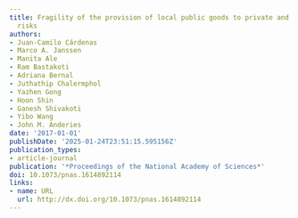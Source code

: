 ```yaml
---
title: Fragility of the provision of local public goods to private and collective
  risks
authors:
- Juan-Camilo Cárdenas
- Marco A. Janssen
- Manita Ale
- Ram Bastakoti
- Adriana Bernal
- Juthathip Chalermphol
- Yazhen Gong
- Hoon Shin
- Ganesh Shivakoti
- Yibo Wang
- John M. Anderies
date: '2017-01-01'
publishDate: '2025-01-24T23:51:15.595156Z'
publication_types:
- article-journal
publication: '*Proceedings of the National Academy of Sciences*'
doi: 10.1073/pnas.1614892114
links:
- name: URL
  url: http://dx.doi.org/10.1073/pnas.1614892114
---
```

